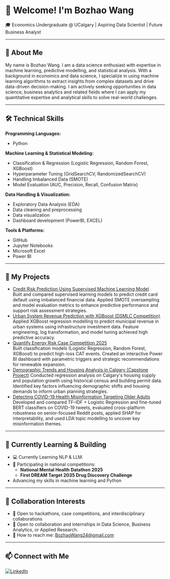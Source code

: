 # 👋 Welcome! I'm Bozhao Wang

🎓 Economics Undergraduate @ UCalgary | Aspiring Data Scientist | Future Business Analyst

---

## 👀 About Me
My name is Bozhao Wang. I am a data science enthusiast with expertise in machine learning, predictive modelling, and statistical analysis. With a background in economics and data science, I specialize in using machine learning algorithms to extract insights 
from complex datasets and drive data-driven decision-making. I am actively seeking opportunities in data science, business analytics and related fields where I can apply my quantitative expertise and analytical skills to solve real-world challenges.

---

## 🛠️ Technical Skills
**Programming Languages:**  
- Python

**Machine Learning & Statistical Modeling:**   
- Classification & Regression (Logistic Regression, Random Forest, XGBoost)  
- Hyperparameter Tuning (GridSearchCV, RandomizedSearchCV)  
- Handling Imbalanced Data (SMOTE)  
- Model Evaluation (AUC, Precision, Recall, Confusion Matrix)

**Data Handling & Visualization:**  
- Exploratory Data Analysis (EDA)
- Data cleaning and preprocessing
- Data visualization
- Dashboard development (PowerBI, EXCEL)

**Tools & Platforms:**  
- GitHub
- Jupyter Notebooks
- Microsoft Excel
- Power BI
---

## 📂 My Projects
- [Credit Risk Prediction Using Supervised Machine Learning Model](https://github.com/akabzw24/Credit-Risk-Prediction-Using-Supervised-Machine-Learning-Model)  
Built and compared supervised learning models to predict credit card default using imbalanced financial data. Applied SMOTE oversampling and model evaluation metrics to enhance predictive performance and support risk assessment strategies.
- [Urban System Revenue Prediction with XGBoost (DSMLC Competition)](https://github.com/akabzw24/Urban-revenue-prediction-XGBoost)  
Applied XGBoost regression modelling to predict municipal revenue in urban systems using infrastructure investment data. Feature engineering, log transformation, and model tuning achieved high predictive accuracy.
- [Quantify Energy Risk Case Competition 2025](https://github.com/akabzw24/quantify-energy-risk-case-2025)  
Built classification models (Logistic Regression, Random Forest, XGBoost) to predict high-loss CAT events. Created an interactive Power BI dashboard with parametric triggers and strategic recommendations for renewable expansion.
- [Demographic Trends and Housing Analysis in Calgary (Capstone Project)](https://github.com/akabzw24/Demographic-Trends-and-Housing-Analysis-in-Calgary)
Conducted regression analysis on Calgary's housing supply and population growth using historical census and building permit data. Identified key factors influencing demographic shifts and housing demands to inform urban planning strategies.
- [Detecting COVID-19 Health Misinformation Targeting Older Adults](https://github.com/akabzw24/covid-misinfo-nlp)  
Developed and compared TF–IDF + Logistic Regression and fine-tuned BERT classifiers on COVID-19 tweets, evaluated cross-platform robustness on senior-focused Reddit posts, applied SHAP for interpretability, and used LDA topic modelling to uncover key misinformation themes.


---

## 🌱 Currently Learning & Building
- 💻 Currently Learning NLP & LLM.
- 🧪 Participating in national competitions:
  - **National Mental Health Datathon 2025**
  - **First DREAM Target 2035 Drug Discovery Challenge** 
- Advancing my skills in machine learning and Python

---

## 💞️ Collaboration Interests
- 🎯 Open to hackathons, case competitions, and interdisciplinary collaborations
- 🚀 Open to collaboration and internships in Data Science, Business Analytics, or Applied Research.
- 📢 How to reach me: BozhaoWang24@gmail.com

---

## 📫 Connect with Me

[![LinkedIn](https://img.shields.io/badge/-LinkedIn-blue?logo=linkedin&logoColor=white)](https://www.linkedin.com/in/your-username/)








